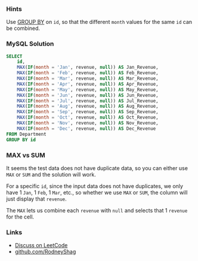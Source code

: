 ### Hints

Use [GROUP BY](https://www.w3schools.com/sql/sql_groupby.asp) on `id`, so that the different `month` values for the same `id` can be combined.

### MySQL Solution

```sql
SELECT
    id,
    MAX(IF(month = 'Jan', revenue, null)) AS Jan_Revenue,
    MAX(IF(month = 'Feb', revenue, null)) AS Feb_Revenue,
    MAX(IF(month = 'Mar', revenue, null)) AS Mar_Revenue,
    MAX(IF(month = 'Apr', revenue, null)) AS Apr_Revenue,
    MAX(IF(month = 'May', revenue, null)) AS May_Revenue,
    MAX(IF(month = 'Jun', revenue, null)) AS Jun_Revenue,
    MAX(IF(month = 'Jul', revenue, null)) AS Jul_Revenue,
    MAX(IF(month = 'Aug', revenue, null)) AS Aug_Revenue,
    MAX(IF(month = 'Sep', revenue, null)) AS Sep_Revenue,
    MAX(IF(month = 'Oct', revenue, null)) AS Oct_Revenue,
    MAX(IF(month = 'Nov', revenue, null)) AS Nov_Revenue,
    MAX(IF(month = 'Dec', revenue, null)) AS Dec_Revenue
FROM Department
GROUP BY id
```

### MAX vs SUM

It seems the test data does not have duplicate data, so you can either use `MAX` or `SUM` and the solution will work.

For a specific `id`, since the input data does not have duplicates, we only have 1 `Jan`, 1 `Feb`, 1 `Mar`, etc., so whether we use `MAX` or `SUM`, the column will just display that `revenue`.

The `MAX` lets us combine each `revenue` with `null` and selects that 1 `revenue` for the cell.

### Links

- [Discuss on LeetCode](https://leetcode.com/problems/reformat-department-table/discuss/393818)
- [github.com/RodneyShag](https://github.com/RodneyShag)
